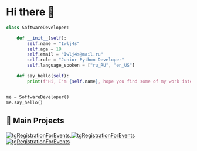 # Hi there 👋

```python
class SoftwareDeveloper:

    def __init__(self):
        self.name = "Iwlj4s"
        self.age = 19
        self.email = "Iwlj4s@mail.ru"
        self.role = "Junior Python Developer"
        self.language_spoken = ["ru_RU", "en_US"]

    def say_hello(self):
        print(f"Hi, I'm {self.name}, hope you find some of my work interesting")


me = SoftwareDeveloper()
me.say_hello()
```


## 📌 Main Projects

<a href="https://github.com/Iwlj4s/tgRegistrationForEvents">
  <img align="center" src="https://github-readme-stats.vercel.app/api/pin/?username=Iwlj4s&repo=tgRegistrationForEvents&show_owner=true&show_icons=true&line_height=27&title_color=6aa6f8&text_color=8a919a&icon_color=6aa6f8&bg_color=22272e&border_color=7d838a" alt="tgRegistrationForEvents" />
</a>

<a href="https://github.com/Iwlj4s/Basics_Of_Discrete_Math">
  <img align="center" src="https://github-readme-stats.vercel.app/api/pin/?username=Iwlj4s&repo=Basics_Of_Discrete_Math&show_owner=true&show_icons=true&line_height=27&title_color=6aa6f8&text_color=8a919a&icon_color=6aa6f8&bg_color=22272e&border_color=7d838a" alt="tgRegistrationForEvents" />
</a>

<a href="https://github.com/Iwlj4s/telegramMovieBot">
  <img align="center" src="https://github-readme-stats.vercel.app/api/pin/?username=Iwlj4s&repo=telegramMovieBot&show_owner=true&show_icons=true&line_height=27&title_color=6aa6f8&text_color=8a919a&icon_color=6aa6f8&bg_color=22272e&border_color=7d838a" alt="tgRegistrationForEvents" />
</a>
